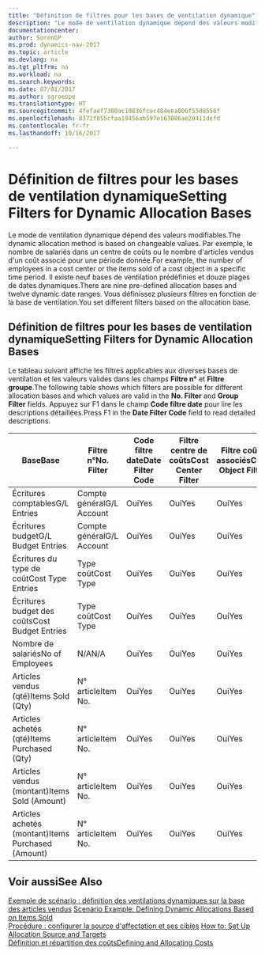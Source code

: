 ```yaml
---
title: "Définition de filtres pour les bases de ventilation dynamique"
description: "Le mode de ventilation dynamique dépend des valeurs modifiables. Par exemple, le nombre de salariés dans un centre de coûts ou le nombre d'articles vendus d'un coût associé pour une période donnée. Il existe neuf bases de ventilation prédéfinies et douze plages de dates dynamiques. Vous définissez plusieurs filtres en fonction de la base de ventilation."
documentationcenter: 
author: SorenGP
ms.prod: dynamics-nav-2017
ms.topic: article
ms.devlang: na
ms.tgt_pltfrm: na
ms.workload: na
ms.search.keywords: 
ms.date: 07/01/2017
ms.author: sgroespe
ms.translationtype: HT
ms.sourcegitcommit: 4fefaef7380ac10836fcac404eea006f55d8556f
ms.openlocfilehash: 8372f855cfaa19456ab597e163006ae20411defd
ms.contentlocale: fr-fr
ms.lasthandoff: 10/16/2017

---
```

# <a name="setting-filters-for-dynamic-allocation-bases"></a><span data-ttu-id="30cf3-106">Définition de filtres pour les bases de ventilation dynamique</span><span class="sxs-lookup"><span data-stu-id="30cf3-106">Setting Filters for Dynamic Allocation Bases</span></span>
<span data-ttu-id="30cf3-107">Le mode de ventilation dynamique dépend des valeurs modifiables.</span><span class="sxs-lookup"><span data-stu-id="30cf3-107">The dynamic allocation method is based on changeable values.</span></span> <span data-ttu-id="30cf3-108">Par exemple, le nombre de salariés dans un centre de coûts ou le nombre d'articles vendus d'un coût associé pour une période donnée.</span><span class="sxs-lookup"><span data-stu-id="30cf3-108">For example, the number of employees in a cost center or the items sold of a cost object in a specific time period.</span></span> <span data-ttu-id="30cf3-109">Il existe neuf bases de ventilation prédéfinies et douze plages de dates dynamiques.</span><span class="sxs-lookup"><span data-stu-id="30cf3-109">There are nine pre-defined allocation bases and twelve dynamic date ranges.</span></span> <span data-ttu-id="30cf3-110">Vous définissez plusieurs filtres en fonction de la base de ventilation.</span><span class="sxs-lookup"><span data-stu-id="30cf3-110">You set different filters based on the allocation base.</span></span>  

## <a name="setting-filters-for-dynamic-allocation-bases"></a><span data-ttu-id="30cf3-111">Définition de filtres pour les bases de ventilation dynamique</span><span class="sxs-lookup"><span data-stu-id="30cf3-111">Setting Filters for Dynamic Allocation Bases</span></span>  
 <span data-ttu-id="30cf3-112">Le tableau suivant affiche les filtres applicables aux diverses bases de ventilation et les valeurs valides dans les champs **Filtre n°** et **Filtre groupe**.</span><span class="sxs-lookup"><span data-stu-id="30cf3-112">The following table shows which filters are possible for different allocation bases and which values are valid in the **No. Filter** and **Group Filter** fields.</span></span> <span data-ttu-id="30cf3-113">Appuyez sur F1 dans le champ **Code filtre date** pour lire les descriptions détaillées.</span><span class="sxs-lookup"><span data-stu-id="30cf3-113">Press F1 in the **Date Filter Code** field to read detailed descriptions.</span></span>  

|<span data-ttu-id="30cf3-114">**Base**</span><span class="sxs-lookup"><span data-stu-id="30cf3-114">**Base**</span></span>|<span data-ttu-id="30cf3-115">**Filtre n°**</span><span class="sxs-lookup"><span data-stu-id="30cf3-115">**No. Filter**</span></span>|<span data-ttu-id="30cf3-116">**Code filtre date**</span><span class="sxs-lookup"><span data-stu-id="30cf3-116">**Date Filter Code**</span></span>|<span data-ttu-id="30cf3-117">**Filtre centre de coûts**</span><span class="sxs-lookup"><span data-stu-id="30cf3-117">**Cost Center Filter**</span></span>|<span data-ttu-id="30cf3-118">**Filtre coûts associés**</span><span class="sxs-lookup"><span data-stu-id="30cf3-118">**Cost Object Filter**</span></span>|<span data-ttu-id="30cf3-119">**Filtre groupe**</span><span class="sxs-lookup"><span data-stu-id="30cf3-119">**Group Filter**</span></span>|  
|--------------|----------------------------------------|----------------------------------------------|------------------------------------------------|------------------------------------------------|------------------------------------------|  
|<span data-ttu-id="30cf3-120">Écritures comptables</span><span class="sxs-lookup"><span data-stu-id="30cf3-120">G/L Entries</span></span>|<span data-ttu-id="30cf3-121">Compte général</span><span class="sxs-lookup"><span data-stu-id="30cf3-121">G/L Account</span></span>|<span data-ttu-id="30cf3-122">Oui</span><span class="sxs-lookup"><span data-stu-id="30cf3-122">Yes</span></span>|<span data-ttu-id="30cf3-123">Oui</span><span class="sxs-lookup"><span data-stu-id="30cf3-123">Yes</span></span>|<span data-ttu-id="30cf3-124">Oui</span><span class="sxs-lookup"><span data-stu-id="30cf3-124">Yes</span></span>|<span data-ttu-id="30cf3-125">N/A</span><span class="sxs-lookup"><span data-stu-id="30cf3-125">N/A</span></span>|  
|<span data-ttu-id="30cf3-126">Écritures budget</span><span class="sxs-lookup"><span data-stu-id="30cf3-126">G/L Budget Entries</span></span>|<span data-ttu-id="30cf3-127">Compte général</span><span class="sxs-lookup"><span data-stu-id="30cf3-127">G/L Account</span></span>|<span data-ttu-id="30cf3-128">Oui</span><span class="sxs-lookup"><span data-stu-id="30cf3-128">Yes</span></span>|<span data-ttu-id="30cf3-129">Oui</span><span class="sxs-lookup"><span data-stu-id="30cf3-129">Yes</span></span>|<span data-ttu-id="30cf3-130">Oui</span><span class="sxs-lookup"><span data-stu-id="30cf3-130">Yes</span></span>|<span data-ttu-id="30cf3-131">Nom budget comptable</span><span class="sxs-lookup"><span data-stu-id="30cf3-131">G/L Budget Name</span></span>|  
|<span data-ttu-id="30cf3-132">Écritures du type de coût</span><span class="sxs-lookup"><span data-stu-id="30cf3-132">Cost Type Entries</span></span>|<span data-ttu-id="30cf3-133">Type coût</span><span class="sxs-lookup"><span data-stu-id="30cf3-133">Cost Type</span></span>|<span data-ttu-id="30cf3-134">Oui</span><span class="sxs-lookup"><span data-stu-id="30cf3-134">Yes</span></span>|<span data-ttu-id="30cf3-135">Oui</span><span class="sxs-lookup"><span data-stu-id="30cf3-135">Yes</span></span>|<span data-ttu-id="30cf3-136">Oui</span><span class="sxs-lookup"><span data-stu-id="30cf3-136">Yes</span></span>|<span data-ttu-id="30cf3-137">N/A</span><span class="sxs-lookup"><span data-stu-id="30cf3-137">N/A</span></span>|  
|<span data-ttu-id="30cf3-138">Écritures budget des coûts</span><span class="sxs-lookup"><span data-stu-id="30cf3-138">Cost Budget Entries</span></span>|<span data-ttu-id="30cf3-139">Type coût</span><span class="sxs-lookup"><span data-stu-id="30cf3-139">Cost Type</span></span>|<span data-ttu-id="30cf3-140">Oui</span><span class="sxs-lookup"><span data-stu-id="30cf3-140">Yes</span></span>|<span data-ttu-id="30cf3-141">Oui</span><span class="sxs-lookup"><span data-stu-id="30cf3-141">Yes</span></span>|<span data-ttu-id="30cf3-142">Oui</span><span class="sxs-lookup"><span data-stu-id="30cf3-142">Yes</span></span>|<span data-ttu-id="30cf3-143">Nom du budget</span><span class="sxs-lookup"><span data-stu-id="30cf3-143">Budget Name</span></span>|  
|<span data-ttu-id="30cf3-144">Nombre de salariés</span><span class="sxs-lookup"><span data-stu-id="30cf3-144">No of Employees</span></span>|<span data-ttu-id="30cf3-145">N/A</span><span class="sxs-lookup"><span data-stu-id="30cf3-145">N/A</span></span>|<span data-ttu-id="30cf3-146">Oui</span><span class="sxs-lookup"><span data-stu-id="30cf3-146">Yes</span></span>|<span data-ttu-id="30cf3-147">Oui</span><span class="sxs-lookup"><span data-stu-id="30cf3-147">Yes</span></span>|<span data-ttu-id="30cf3-148">Oui</span><span class="sxs-lookup"><span data-stu-id="30cf3-148">Yes</span></span>|<span data-ttu-id="30cf3-149">N/A</span><span class="sxs-lookup"><span data-stu-id="30cf3-149">N/A</span></span>|  
|<span data-ttu-id="30cf3-150">Articles vendus (qté)</span><span class="sxs-lookup"><span data-stu-id="30cf3-150">Items Sold (Qty)</span></span>|<span data-ttu-id="30cf3-151">N° article</span><span class="sxs-lookup"><span data-stu-id="30cf3-151">Item No.</span></span>|<span data-ttu-id="30cf3-152">Oui</span><span class="sxs-lookup"><span data-stu-id="30cf3-152">Yes</span></span>|<span data-ttu-id="30cf3-153">Oui</span><span class="sxs-lookup"><span data-stu-id="30cf3-153">Yes</span></span>|<span data-ttu-id="30cf3-154">Oui</span><span class="sxs-lookup"><span data-stu-id="30cf3-154">Yes</span></span>|<span data-ttu-id="30cf3-155">Groupe compta. stock</span><span class="sxs-lookup"><span data-stu-id="30cf3-155">Inventory Posting Group</span></span>|  
|<span data-ttu-id="30cf3-156">Articles achetés (qté)</span><span class="sxs-lookup"><span data-stu-id="30cf3-156">Items Purchased (Qty)</span></span>|<span data-ttu-id="30cf3-157">N° article</span><span class="sxs-lookup"><span data-stu-id="30cf3-157">Item No.</span></span>|<span data-ttu-id="30cf3-158">Oui</span><span class="sxs-lookup"><span data-stu-id="30cf3-158">Yes</span></span>|<span data-ttu-id="30cf3-159">Oui</span><span class="sxs-lookup"><span data-stu-id="30cf3-159">Yes</span></span>|<span data-ttu-id="30cf3-160">Oui</span><span class="sxs-lookup"><span data-stu-id="30cf3-160">Yes</span></span>|<span data-ttu-id="30cf3-161">Groupe compta. stock</span><span class="sxs-lookup"><span data-stu-id="30cf3-161">Inventory Posting Group</span></span>|  
|<span data-ttu-id="30cf3-162">Articles vendus (montant)</span><span class="sxs-lookup"><span data-stu-id="30cf3-162">Items Sold (Amount)</span></span>|<span data-ttu-id="30cf3-163">N° article</span><span class="sxs-lookup"><span data-stu-id="30cf3-163">Item No.</span></span>|<span data-ttu-id="30cf3-164">Oui</span><span class="sxs-lookup"><span data-stu-id="30cf3-164">Yes</span></span>|<span data-ttu-id="30cf3-165">Oui</span><span class="sxs-lookup"><span data-stu-id="30cf3-165">Yes</span></span>|<span data-ttu-id="30cf3-166">Oui</span><span class="sxs-lookup"><span data-stu-id="30cf3-166">Yes</span></span>|<span data-ttu-id="30cf3-167">Groupe compta. stock</span><span class="sxs-lookup"><span data-stu-id="30cf3-167">Inventory Posting Group</span></span>|  
|<span data-ttu-id="30cf3-168">Articles achetés (montant)</span><span class="sxs-lookup"><span data-stu-id="30cf3-168">Items Purchased (Amount)</span></span>|<span data-ttu-id="30cf3-169">N° article</span><span class="sxs-lookup"><span data-stu-id="30cf3-169">Item No.</span></span>|<span data-ttu-id="30cf3-170">Oui</span><span class="sxs-lookup"><span data-stu-id="30cf3-170">Yes</span></span>|<span data-ttu-id="30cf3-171">Oui</span><span class="sxs-lookup"><span data-stu-id="30cf3-171">Yes</span></span>|<span data-ttu-id="30cf3-172">Oui</span><span class="sxs-lookup"><span data-stu-id="30cf3-172">Yes</span></span>|<span data-ttu-id="30cf3-173">Groupe compta. stock</span><span class="sxs-lookup"><span data-stu-id="30cf3-173">Inventory Posting Group</span></span>|  

## <a name="see-also"></a><span data-ttu-id="30cf3-174">Voir aussi</span><span class="sxs-lookup"><span data-stu-id="30cf3-174">See Also</span></span>  
 <span data-ttu-id="30cf3-175">[Exemple de scénario : définition des ventilations dynamiques sur la base des articles vendus](finance-scenario-example-defining-dynamic-allocations-based-on-items-sold.md) </span><span class="sxs-lookup"><span data-stu-id="30cf3-175">[Scenario Example: Defining Dynamic Allocations Based on Items Sold](finance-scenario-example-defining-dynamic-allocations-based-on-items-sold.md) </span></span>  
 <span data-ttu-id="30cf3-176">[Procédure : configurer la source d'affectation et ses cibles](finance-how-to-set-up-allocation-source-and-targets.md) </span><span class="sxs-lookup"><span data-stu-id="30cf3-176">[How to: Set Up Allocation Source and Targets](finance-how-to-set-up-allocation-source-and-targets.md) </span></span>  
 [<span data-ttu-id="30cf3-177">Définition et répartition des coûts</span><span class="sxs-lookup"><span data-stu-id="30cf3-177">Defining and Allocating Costs</span></span>](finance-define-and-allocate-costs.md)

